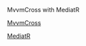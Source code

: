 MvvmCross with MediatR

[MvvmCross](https://www.mvvmcross.com)

[MediatR](https://github.com/jbogard/MediatR)